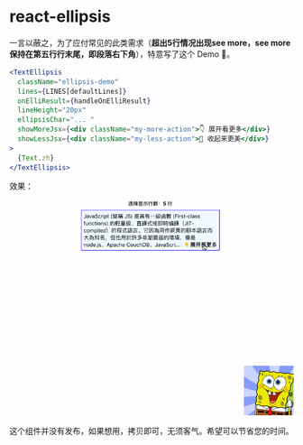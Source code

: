 # react-ellipsis

一言以蔽之，为了应付常见的此类需求（**超出5行情况出现see more，see more保持在第五行行末尾，即段落右下角**），特意写了这个 Demo 🤣。

```jsx
<TextEllipsis
  className="ellipsis-demo"
  lines={LINES[defaultLines]}
  onElliResult={handleOnElliResult}
  lineHeight="20px"
  ellipsisChar="... "
  showMoreJsx={<div className="my-more-action">👇 展开看更多</div>}
  showLessJsx={<div className="my-less-action">👏 收起来更美</div>}
>
  {Text.zh}
</TextEllipsis>
```

效果：

<img src="./images/elli_intro.gif" />

<p align="right">
  <img width="88" src="./images/elli.png" />
</p>

这个组件并没有发布，如果想用，拷贝即可，无须客气。希望可以节省您的时间。
